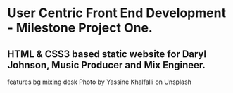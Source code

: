 # User Centric Front End Development - Milestone Project One.

## HTML & CSS3 based static website for Daryl Johnson, Music Producer and Mix Engineer. 


features bg mixing desk Photo by Yassine Khalfalli on Unsplash